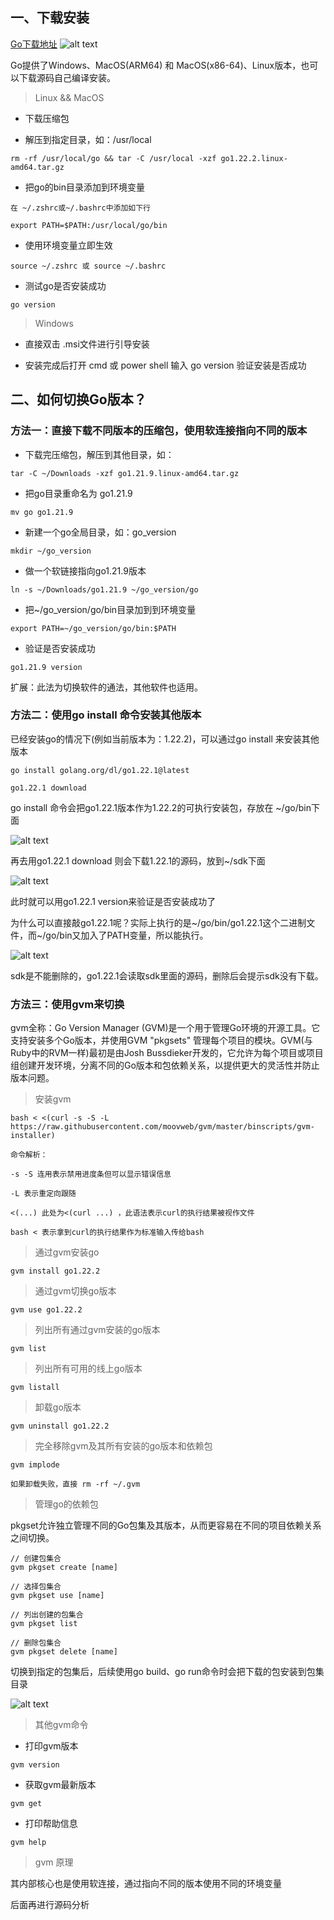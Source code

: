 ## 一、下载安装

[Go下载地址](https://go.dev/dl/)
![alt text](/images/go-switch-version-image.png)

Go提供了Windows、MacOS(ARM64) 和 MacOS(x86-64)、Linux版本，也可以下载源码自己编译安装。

> Linux && MacOS

* 下载压缩包

* 解压到指定目录，如：/usr/local

```shell
rm -rf /usr/local/go && tar -C /usr/local -xzf go1.22.2.linux-amd64.tar.gz
```

* 把go的bin目录添加到环境变量

```shell
在 ~/.zshrc或~/.bashrc中添加如下行

export PATH=$PATH:/usr/local/go/bin
```

* 使用环境变量立即生效

```shell
source ~/.zshrc 或 source ~/.bashrc
```

* 测试go是否安装成功

```shell
go version
```

> Windows

* 直接双击 .msi文件进行引导安装

* 安装完成后打开 cmd 或 power shell 输入 go version 验证安装是否成功

## 二、如何切换Go版本？

### 方法一：直接下载不同版本的压缩包，使用软连接指向不同的版本

* 下载完压缩包，解压到其他目录，如：

```shell
tar -C ~/Downloads -xzf go1.21.9.linux-amd64.tar.gz
```

* 把go目录重命名为 go1.21.9

```shell
mv go go1.21.9
```

* 新建一个go全局目录，如：go_version

```shell
mkdir ~/go_version
```

* 做一个软链接指向go1.21.9版本

```shell
ln -s ~/Downloads/go1.21.9 ~/go_version/go
```

* 把~/go_version/go/bin目录加到到环境变量

```shell
export PATH=~/go_version/go/bin:$PATH
```

* 验证是否安装成功

```shell
go1.21.9 version
```

扩展：此法为切换软件的通法，其他软件也适用。

### 方法二：使用go install 命令安装其他版本

已经安装go的情况下(例如当前版本为：1.22.2)，可以通过go install 来安装其他版本

```shell
go install golang.org/dl/go1.22.1@latest

go1.22.1 download
```

go install 命令会把go1.22.1版本作为1.22.2的可执行安装包，存放在 ~/go/bin下面

![alt text](/images/go-switch-version-image-1.png)

再去用go1.22.1 download 则会下载1.22.1的源码，放到~/sdk下面

![alt text](/images/go-switch-version-image-2.png)

此时就可以用go1.22.1 version来验证是否安装成功了

为什么可以直接敲go1.22.1呢？实际上执行的是~/go/bin/go1.22.1这个二进制文件，而~/go/bin又加入了PATH变量，所以能执行。

![alt text](/images/go-switch-version-image-3.png)

sdk是不能删除的，go1.22.1会读取sdk里面的源码，删除后会提示sdk没有下载。

### 方法三：使用gvm来切换

gvm全称：Go Version Manager (GVM)是一个用于管理Go环境的开源工具。它支持安装多个Go版本，并使用GVM "pkgsets" 管理每个项目的模块。GVM(与Ruby中的RVM一样)最初是由Josh Bussdieker开发的，它允许为每个项目或项目组创建开发环境，分离不同的Go版本和包依赖关系，以提供更大的灵活性并防止版本问题。

> 安装gvm

```shell
bash < <(curl -s -S -L https://raw.githubusercontent.com/moovweb/gvm/master/binscripts/gvm-installer)

命令解析：

-s -S 连用表示禁用进度条但可以显示错误信息

-L 表示重定向跟随

<(...) 此处为<(curl ...) ，此语法表示curl的执行结果被视作文件

bash < 表示拿到curl的执行结果作为标准输入传给bash
```

> 通过gvm安装go

```shell
gvm install go1.22.2
```

> 通过gvm切换go版本

```shell
gvm use go1.22.2
```

> 列出所有通过gvm安装的go版本

```shell
gvm list
```

> 列出所有可用的线上go版本

```shel
gvm listall
```

> 卸载go版本

```shell
gvm uninstall go1.22.2
```

> 完全移除gvm及其所有安装的go版本和依赖包

```shell
gvm implode

如果卸载失败，直接 rm -rf ~/.gvm
```

> 管理go的依赖包

pkgset允许独立管理不同的Go包集及其版本，从而更容易在不同的项目依赖关系之间切换。

```shell
// 创建包集合
gvm pkgset create [name]

// 选择包集合
gvm pkgset use [name]

// 列出创建的包集合
gvm pkgset list

// 删除包集合
gvm pkgset delete [name]
```

切换到指定的包集后，后续使用go build、go run命令时会把下载的包安装到包集目录

![alt text](/images/go-switch-version-image-4.png)


> 其他gvm命令

* 打印gvm版本

```shell
gvm version
```

* 获取gvm最新版本

```shell
gvm get
```

* 打印帮助信息

```shell
gvm help
```

> gvm 原理

其内部核心也是使用软连接，通过指向不同的版本使用不同的环境变量

后面再进行源码分析



